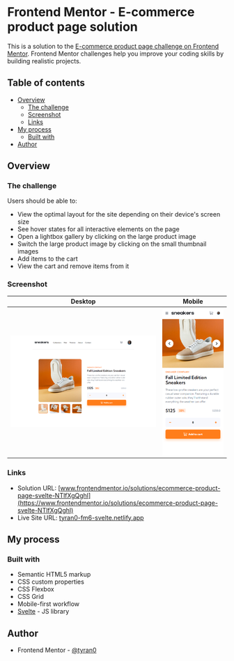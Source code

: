 # Frontend Mentor - E-commerce product page solution

This is a solution to the [E-commerce product page challenge on Frontend Mentor](https://www.frontendmentor.io/challenges/ecommerce-product-page-UPsZ9MJp6). Frontend Mentor challenges help you improve your coding skills by building realistic projects.

## Table of contents

- [Overview](#overview)
  - [The challenge](#the-challenge)
  - [Screenshot](#screenshot)
  - [Links](#links)
- [My process](#my-process)
  - [Built with](#built-with)
- [Author](#author)

## Overview

### The challenge

Users should be able to:

- View the optimal layout for the site depending on their device's screen size
- See hover states for all interactive elements on the page
- Open a lightbox gallery by clicking on the large product image
- Switch the large product image by clicking on the small thumbnail images
- Add items to the cart
- View the cart and remove items from it

### Screenshot

| Desktop                        | Mobile                         |
| ------------------------------ | ------------------------------ |
| ![](./screenshots/desktop.png) | ![](./screenshots/mobile.png)  |

### Links

- Solution URL: [www.frontendmentor.io/solutions/ecommerce-product-page-svelte-NTlfXgQghl](https://www.frontendmentor.io/solutions/ecommerce-product-page-svelte-NTlfXgQghl)
- Live Site URL: [tyran0-fm6-svelte.netlify.app](https://tyran0-fm6-svelte.netlify.app/)

## My process

### Built with

- Semantic HTML5 markup
- CSS custom properties
- CSS Flexbox
- CSS Grid
- Mobile-first workflow
- [Svelte](https://svelte.dev/) - JS library

## Author

- Frontend Mentor - [@tyran0](https://www.frontendmentor.io/profile/tyran0)
